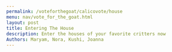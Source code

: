 ```yaml
---
permalink: /voteforthegoat/calicovote/house
menu: nav/vote_for_the_goat.html
layout: post
title: Entering The House
description: Enter the houses of your favorite critters now
Authors: Maryam, Nora, Kushi, Joanna
---
```

<html>
<head>
    <meta charset="UTF-8">
    <meta name="viewport" content="width=device-width, initial-scale=1.0">
    <title>House Page</title>
    <style>
        /* Base Styles */
        body {
            font-family: "Times New Roman", Times, serif;
            transition: background-color 0.5s ease;
            color: #fff;
            margin: 0;
            padding: 0;
            min-height: 100vh;
            display: flex;
            justify-content: center;
            align-items: center;
            flex-direction: column;
        }

        /* Content Container */
        .content {
            padding: 20px;
            max-width: 600px;
            margin: 20px;
            border-radius: 10px;
            text-align: center;
            background: rgba(0, 0, 0, 0.5);
        }

        /* House Information */
        .house-info {
            font-size: 28px;
            font-weight: bold;
            margin-bottom: 15px;
        }

        .message {
            font-size: 20px;
            margin-bottom: 20px;
        }

        /* Button Styles */
        .button {
            padding: 10px 20px;
            font-size: 18px;
            border: none;
            border-radius: 5px;
            cursor: pointer;
            background-color: rgba(255, 255, 255, 0.2);
            color: #fff;
            transition: background-color 0.3s ease;
        }

        .button:hover {
            background-color: rgba(255, 255, 255, 0.4);
        }
    </style>
</head>
<body>
    <div class="content">
        <div id="houseInfo" class="house-info">Loading...</div>
        <div id="message" class="message">Please wait...</div>
        <button id="backButton" class="button">Go Back</button>
    </div>

    <script>
        // Function to get the most recent vote from localStorage
        function getLatestVote() {
            const votes = JSON.parse(localStorage.getItem('votes') || '[]');
            return votes.length > 0 ? votes[votes.length - 1] : null;
        }

        const selectedHouse = getLatestVote();
        const houseInfo = document.getElementById('houseInfo');
        const message = document.getElementById('message');
        const backButton = document.getElementById('backButton');

        // Function to set the background color and content based on the selected house
        function renderHousePage(house) {
            // Clear any previous content
            houseInfo.textContent = "";
            message.textContent = "";

            // Set styles and content based on the selected house
            switch (house) {
                case 'Adventure Play':
                    document.body.style.backgroundColor = 'green';
                    houseInfo.textContent = "Welcome to the Adventure Play House!";
                    message.textContent = "Explore and have fun!";
                    break;
                case 'Sylvanian Family Restaurant':
                    document.body.style.backgroundColor = 'blue';
                    houseInfo.textContent = "Welcome to the Sylvanian Family Restaurant House!";
                    message.textContent = "Join us for a delightful meal!";
                    break;
                case 'Magical Mermaid Castle':
                    document.body.style.backgroundColor = 'purple';
                    houseInfo.textContent = "Welcome to the Magical Mermaid Castle!";
                    message.textContent = "Dive into an enchanting experience!";
                    break;
                case 'Woody School':
                    document.body.style.backgroundColor = 'goldenrod';
                    houseInfo.textContent = "Welcome to the Woody School House!";
                    message.textContent = "Get ready to learn and grow!";
                    break;
                case 'Spooky Surprise Haunted':
                    document.body.style.backgroundColor = 'darkred';
                    houseInfo.textContent = "Welcome to the Spooky Surprise Haunted House!";
                    message.textContent = "Dare to enter the haunted halls!";
                    break;
                case 'Brick Oven Bakery':
                    document.body.style.backgroundColor = 'orange';
                    houseInfo.textContent = "Welcome to the Brick Oven Bakery House!";
                    message.textContent = "Smell the freshly baked goodies!";
                    break;
                default:
                    document.body.style.backgroundColor = 'white';
                    houseInfo.textContent = "House not found.";
                    message.textContent = "Please go back and select a house.";
            }
        }

        // Function to handle the "Go Back" button click
        function goBack() {
            window.history.back(); // Navigate to the previous page
        }

        // Set up the "Go Back" button event listener
        backButton.addEventListener('click', goBack);

        // Run the function only if `selectedHouse` exists
        if (selectedHouse) {
            renderHousePage(selectedHouse);
        } else {
            houseInfo.textContent = "No house selected.";
            message.textContent = "Please go back and select a house.";
        }
    </script>
</body>
</html>
